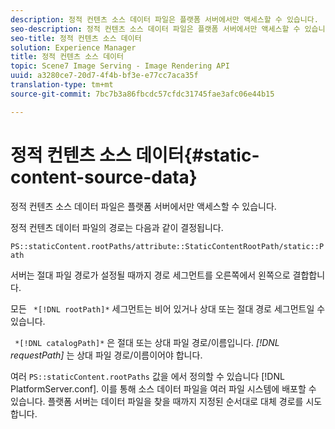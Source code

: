 ```yaml
---
description: 정적 컨텐츠 소스 데이터 파일은 플랫폼 서버에서만 액세스할 수 있습니다.
seo-description: 정적 컨텐츠 소스 데이터 파일은 플랫폼 서버에서만 액세스할 수 있습니다.
seo-title: 정적 컨텐츠 소스 데이터
solution: Experience Manager
title: 정적 컨텐츠 소스 데이터
topic: Scene7 Image Serving - Image Rendering API
uuid: a3280ce7-20d7-4f4b-bf3e-e77cc7aca35f
translation-type: tm+mt
source-git-commit: 7bc7b3a86fbcdc57cfdc31745fae3afc06e44b15

---
```



# 정적 컨텐츠 소스 데이터{#static-content-source-data}

정적 컨텐츠 소스 데이터 파일은 플랫폼 서버에서만 액세스할 수 있습니다.

정적 컨텐츠 데이터 파일의 경로는 다음과 같이 결정됩니다.

`PS::staticContent.rootPaths/attribute::StaticContentRootPath/static::Path`

서버는 절대 파일 경로가 설정될 때까지 경로 세그먼트를 오른쪽에서 왼쪽으로 결합합니다.

모든 ` *[!DNL rootPath]*` 세그먼트는 비어 있거나 상대 또는 절대 경로 세그먼트일 수 있습니다.

` *[!DNL catalogPath]*` 은 절대 또는 상대 파일 경로/이름입니다. *[!DNL requestPath]* 는 상대 파일 경로/이름이어야 합니다.

여러 `PS::staticContent.rootPaths` 값을 에서 정의할 수 있습니다 [!DNL PlatformServer.conf]. 이를 통해 소스 데이터 파일을 여러 파일 시스템에 배포할 수 있습니다. 플랫폼 서버는 데이터 파일을 찾을 때까지 지정된 순서대로 대체 경로를 시도합니다.
